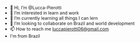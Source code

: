 - 👋 Hi, I’m @Lucca-Pierotti
- 👀 I’m interested in learn and work
- 🌱 I’m currently learning all things I can lern
- 💞️ I’m looking to collaborate on Brazil and world development
- 📫 How to reach me luccapierotti06@gmail.com
- I'm from Brazil
